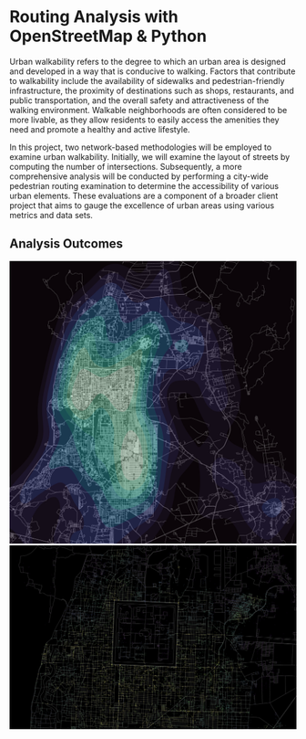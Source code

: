 # Routing Analysis with OpenStreetMap &amp; Python

Urban walkability refers to the degree to which an urban area is designed and developed in a way that is conducive to walking. Factors that contribute to walkability include the availability of sidewalks and pedestrian-friendly infrastructure, the proximity of destinations such as shops, restaurants, and public transportation, and the overall safety and attractiveness of the walking environment. Walkable neighborhoods are often considered to be more livable, as they allow residents to easily access the amenities they need and promote a healthy and active lifestyle.

In this project, two network-based methodologies will be employed to examine urban walkability. Initially, we will examine the layout of streets by computing the number of intersections. Subsequently, a more comprehensive analysis will be conducted by performing a city-wide pedestrian routing examination to determine the accessibility of various urban elements. These evaluations are a component of a broader client project that aims to gauge the excellence of urban areas using various metrics and data sets.

## Analysis Outcomes 
![Result](docs/walkability%20mandalay.png)
![Intersections](docs/mandalay_intersections_closer.png)
